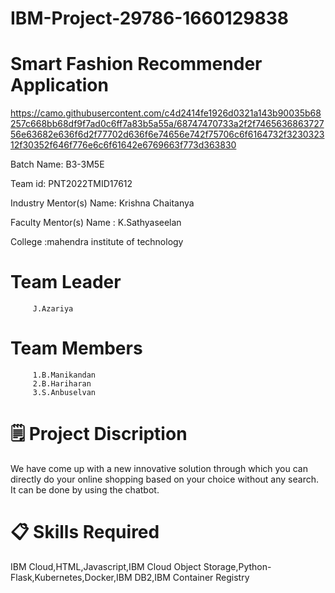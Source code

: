 # IBM-Project-29786-1660129838
# Smart Fashion Recommender Application

https://camo.githubusercontent.com/c4d2414fe1926d0321a143b90035b68257c668bb68df9f7ad0c6ff7a83b5a55a/68747470733a2f2f746563686372756e63682e636f6d2f77702d636f6e74656e742f75706c6f6164732f323032312f30352f646f776e6c6f61642e6769663f773d363830

Batch Name: B3-3M5E

Team id: PNT2022TMID17612 

Industry Mentor(s) Name: Krishna Chaitanya

Faculty Mentor(s) Name : K.Sathyaseelan

College :mahendra institute of technology

# Team Leader

         J.Azariya
# Team Members

         1.B.Manikandan
         2.B.Hariharan
         3.S.Anbuselvan
         
# 🗒️ Project Discription 

We have come up with a new innovative solution through which you can directly do your online shopping based on your choice without any search. It can be done by using the chatbot.

# 📋 Skills Required

IBM Cloud,HTML,Javascript,IBM Cloud Object Storage,Python-Flask,Kubernetes,Docker,IBM DB2,IBM Container Registry



